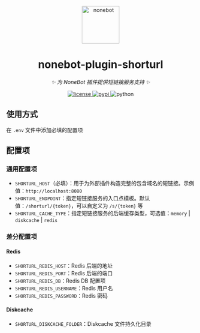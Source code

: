 <!-- markdownlint-disable MD033 MD036 MD041 -->

<p align="center">
  <a href="https://nonebot.dev/">
    <img src="https://nonebot.dev/logo.png" height="100" alt="nonebot">
  </a>
</p>

<div align="center">

# nonebot-plugin-shorturl

_✨ 为 NoneBot 插件提供短链接服务支持 ✨_

</div>

<p align="center">
  <a href="https://github.com/StarHeartHunt/nonebot-plugin-shorturl/master/LICENSE">
    <img src="https://img.shields.io/github/license/StarHeartHunt/nonebot-plugin-shorturl.svg" alt="license">
  </a>
  <a href="https://pypi.python.org/pypi/nonebot-plugin-shorturl">
    <img src="https://img.shields.io/pypi/v/nonebot-plugin-shorturl.svg" alt="pypi">
  </a>
  <img src="https://img.shields.io/badge/python-3.8+-blue.svg" alt="python">
</p>

## 使用方式

在 `.env` 文件中添加必填的配置项

## 配置项

### 通用配置项

- `SHORTURL_HOST`（必填）：用于为外部插件构造完整的包含域名的短链接。示例值：`http://localhost:8080`
- `SHORTURL_ENDPOINT`：指定短链接服务的入口点模板。默认值：`/shorturl/{token}`，可以自定义为 `/s/{token}` 等
- `SHORTURL_CACHE_TYPE`：指定短链接服务的后端缓存类型，可选值：`memory` | `diskcache` | `redis`

### 差分配置项

#### Redis

- `SHORTURL_REDIS_HOST`：Redis 后端的地址
- `SHORTURL_REDIS_PORT`：Redis 后端的端口
- `SHORTURL_REDIS_DB`：Redis DB 配置项
- `SHORTURL_REDIS_USERNAME`：Redis 用户名
- `SHORTURL_REDIS_PASSWORD`：Redis 密码

#### Diskcache

- `SHORTURL_DISKCACHE_FOLDER`：Diskcache 文件持久化目录
